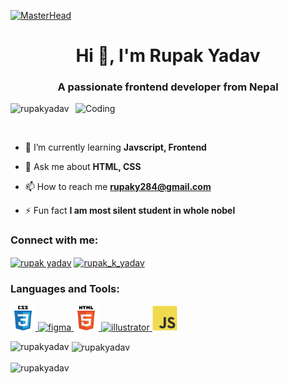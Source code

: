[![MasterHead](https://miro.medium.com/max/1838/1*vJjJ3Mdok6Rvxx85IIRqBQ.gif)](https://rishavchanda.io)
<h1 align="center">Hi 👋, I'm Rupak Yadav</h1>
<h3 align="center">A passionate frontend developer from Nepal</h3>
<img align="right" alt="Coding" width="400" src="https://miro.medium.com/max/1680/1*sAYumlQq-rsEYnCWJ0C61Q.gif">

<p align="left"> <img src="https://komarev.com/ghpvc/?username=rupakyadav&label=Profile%20views&color=0e75b6&style=flat" alt="rupakyadav" /> </p>

<p align="left"> <a href="https://twitter.com/" target="blank"><img src="https://img.shields.io/twitter/follow/?logo=twitter&style=for-the-badge" alt="" /></a> </p>

- 🌱 I’m currently learning **Javscript, Frontend**

- 💬 Ask me about **HTML, CSS**

- 📫 How to reach me **rupaky284@gmail.com**

- ⚡ Fun fact **I am most silent student in whole nobel**

<h3 align="left">Connect with me:</h3>
<p align="left">
<a href="https://fb.com/rupak yadav" target="blank"><img align="center" src="https://raw.githubusercontent.com/rahuldkjain/github-profile-readme-generator/master/src/images/icons/Social/facebook.svg" alt="rupak yadav" height="30" width="40" /></a>
<a href="https://instagram.com/rupak_k_yadav" target="blank"><img align="center" src="https://raw.githubusercontent.com/rahuldkjain/github-profile-readme-generator/master/src/images/icons/Social/instagram.svg" alt="rupak_k_yadav" height="30" width="40" /></a>
</p>

<h3 align="left">Languages and Tools:</h3>
<p align="left"> <a href="https://www.w3schools.com/css/" target="_blank" rel="noreferrer"> <img src="https://raw.githubusercontent.com/devicons/devicon/master/icons/css3/css3-original-wordmark.svg" alt="css3" width="40" height="40"/> </a> <a href="https://www.figma.com/" target="_blank" rel="noreferrer"> <img src="https://www.vectorlogo.zone/logos/figma/figma-icon.svg" alt="figma" width="40" height="40"/> </a> <a href="https://www.w3.org/html/" target="_blank" rel="noreferrer"> <img src="https://raw.githubusercontent.com/devicons/devicon/master/icons/html5/html5-original-wordmark.svg" alt="html5" width="40" height="40"/> </a> <a href="https://www.adobe.com/in/products/illustrator.html" target="_blank" rel="noreferrer"> <img src="https://www.vectorlogo.zone/logos/adobe_illustrator/adobe_illustrator-icon.svg" alt="illustrator" width="40" height="40"/> </a> <a href="https://developer.mozilla.org/en-US/docs/Web/JavaScript" target="_blank" rel="noreferrer"> <img src="https://raw.githubusercontent.com/devicons/devicon/master/icons/javascript/javascript-original.svg" alt="javascript" width="40" height="40"/> </a> </p>

<p><img align="left" src="https://github-readme-stats.vercel.app/api/top-langs?username=rupakyadav&show_icons=true&locale=en&layout=compact" alt="rupakyadav" /></p>

<p>&nbsp;<img align="center" src="https://github-readme-stats.vercel.app/api?username=rupakyadav&show_icons=true&locale=en" alt="rupakyadav" /></p>

<p><img align="center" src="https://github-readme-streak-stats.herokuapp.com/?user=rupakyadav&" alt="rupakyadav" /></p>
